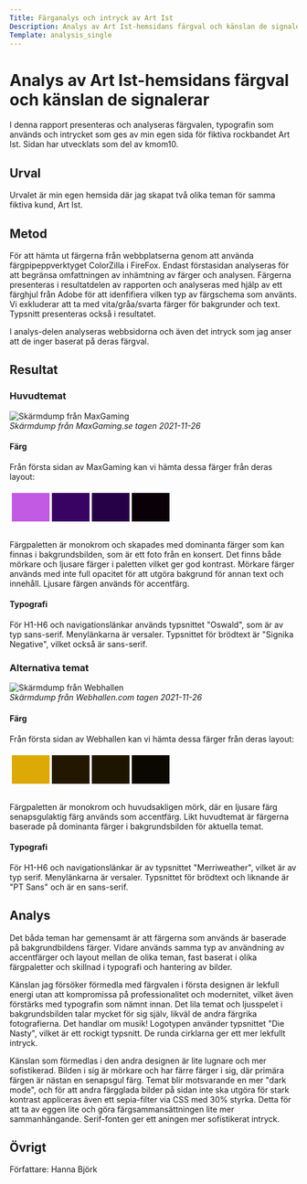 ```yaml
---
Title: Färganalys och intryck av Art Ist
Description: Analys av Art Ist-hemsidans färgval och känslan de signalerar
Template: analysis_single
---
```


Analys av Art Ist-hemsidans färgval och känslan de signalerar
=======================

I denna rapport presenteras och analyseras färgvalen, typografin som används och intrycket som ges av min egen sida för fiktiva rockbandet Art Ist. Sidan har utvecklats som del av kmom10.

Urval
-----------------------

Urvalet är min egen hemsida där jag skapat två olika teman för samma fiktiva kund, Art Ist.

Metod
-----------------------

För att hämta ut färgerna från webbplatserna genom att använda färgpipeppverktyget ColorZilla i FireFox. Endast förstasidan analyseras för att begränsa omfattningen av inhämtning av färger och analysen. Färgerna presenteras i resultatdelen av rapporten och analyseras med hjälp av ett färghjul från Adobe för att idenfifiera vilken typ av färgschema som använts. Vi exkluderar att ta med vita/gråa/svarta färger för bakgrunder och text. Typsnitt presenteras också i resultatet.

I analys-delen analyseras webbsidorna och även det intryck som jag anser att de inger baserat på deras färgval.

Resultat
-----------------------

### Huvudtemat

![Skärmdump från MaxGaming](%base_url%/image/analysis/1_maxgaming.jpg&w=600)  
_Skärmdump från MaxGaming.se tagen 2021-11-26_

#### Färg

Från första sidan av MaxGaming kan vi hämta dessa färger från deras layout: 

<table style="border-spacing: 4px; border-collapse: separate; padding-bottom: 0.75em">
    <tr>
        <td style="height: 50px; width: 50px; background-color: #C25AE3">
        <td style="height: 50px; width: 50px; background-color: #390363">
        <td style="height: 50px; width: 50px; background-color: #270147">
        <td style="height: 50px; width: 50px; background-color: #090107">
    </tr>
</table>

Färgpaletten är monokrom och skapades med dominanta färger som kan finnas i bakgrundsbilden, som är ett foto från en konsert. Det finns både mörkare och ljusare färger i paletten vilket ger god kontrast. Mörkare färger används med inte full opacitet för att utgöra bakgrund för annan text och innehåll. Ljusare färgen används för accentfärg.

#### Typografi

För H1-H6 och navigationslänkar används typsnittet "Oswald", som är av typ sans-serif. Menylänkarna är versaler. Typsnittet för brödtext är "Signika Negative", vilket också är sans-serif.

### Alternativa temat

![Skärmdump från Webhallen](%base_url%/image/analysis/1_webhallen.jpg&w=600)  
_Skärmdump från Webhallen.com tagen 2021-11-26_

#### Färg

Från första sidan av Webhallen kan vi hämta dessa färger från deras layout: 

<table style="border-spacing: 4px; border-collapse: separate; padding-bottom: 0.75em">
    <tr>
        <td style="height: 50px; width: 50px; background-color: #DDA906">
        <td style="height: 50px; width: 50px; background-color: #241701">
        <td style="height: 50px; width: 50px; background-color: #1e1501">
        <td style="height: 50px; width: 50px; background-color: #0B0701">
    </tr>
</table>

Färgpaletten är monokrom och huvudsakligen mörk, där en ljusare färg senapsgulaktig färg används som accentfärg. Likt huvudtemat är färgerna baserade på dominanta färger i bakgrundsbilden för aktuella temat.

#### Typografi

För H1-H6 och navigationslänkar är av typsnittet "Merriweather", vilket är av typ serif. Menylänkarna är versaler. Typsnittet för brödtext och liknande är "PT Sans" och är en sans-serif.

Analys
-----------------------

Det båda teman har gemensamt är att färgerna som används är baserade på bakgrundbildens färger. Vidare används samma typ av användning av accentfärger och layout mellan de olika teman, fast baserat i olika färgpaletter och skillnad i typografi och hantering av bilder. 

Känslan jag försöker förmedla med färgvalen i första designen är lekfull energi utan att kompromissa på professionalitet och modernitet, vilket även förstärks med typografin som nämnt innan. Det lila temat och ljusspelet i bakgrundsbilden talar mycket för sig själv, likväl de andra färgrika fotografierna. Det handlar om musik! Logotypen använder typsnittet "Die Nasty", vilket är ett rockigt typsnitt. De runda cirklarna ger ett mer lekfullt intryck.

Känslan som förmedlas i den andra designen är lite lugnare och mer sofistikerad. Bilden i sig är mörkare och har färre färger i sig, där primära färgen är nästan en senapsgul färg. Temat blir motsvarande en mer "dark mode", och för att andra färgglada bilder på sidan inte ska utgöra för stark kontrast appliceras även ett sepia-filter via CSS med 30% styrka. Detta för att ta av eggen lite och göra färgsammansättningen lite mer sammanhängande. Serif-fonten ger ett aningen mer sofistikerat intryck.

Övrigt
-----------------------

Författare: Hanna Björk
